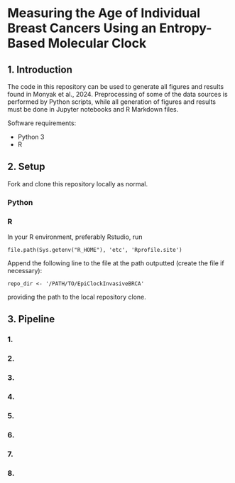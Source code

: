 # Measuring the Age of Individual Breast Cancers Using an Entropy-Based Molecular Clock

## 1. Introduction

The code in this repository can be used to generate all figures and results found in Monyak et al., 2024. Preprocessing of some of the data sources is performed by Python scripts, while all generation of figures and results must be done in Jupyter notebooks and R Markdown files.

Software requirements:
- Python 3
- R

## 2. Setup

Fork and clone this repository locally as normal.

### Python

### R

In your R environment, preferably Rstudio, run

```
file.path(Sys.getenv("R_HOME"), 'etc', 'Rprofile.site')
```

Append the following line to the file at the path outputted (create the file if necessary):

```
repo_dir <- '/PATH/TO/EpiClockInvasiveBRCA'
```

providing the path to the local repository clone.

## 3. Pipeline

### 1.

### 2.

### 3.

### 4.

### 5.

### 6.

### 7.

### 8.
